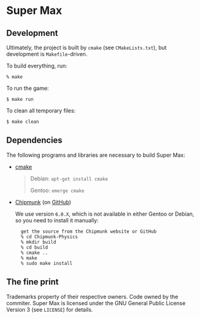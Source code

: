 Super Max
=========

Development
-----------

Ultimately, the project is built by `cmake` (see `CMakeLists.txt`),
but development is `Makefile`-driven.

To build everything, run:

    % make

To run the game:

    $ make run

To clean all temporary files:

    $ make clean

Dependencies
------------

The following programs and libraries are necessary to build Super Max:

* [cmake](http://www.cmake.org/)

    >  Debian: `apt-get install cmake`
    >
    >  Gentoo: `emerge cmake`

* [Chipmunk](http://chipmunk-physics.net/) (on
  [GitHub](https://github.com/slembcke/Chipmunk-Physics))

  We use version `6.0.X`, which is not available in either Gentoo or
  Debian, so you need to install it manually:

        get the source from the Chipmunk website or GitHub
        % cd Chipmunk-Physics
        % mkdir build
        % cd build
        % cmake ..
        % make
        % sudo make install

The fine print
--------------

Trademarks property of their respective owners.  Code owned by the
commiter.  Super Max is licensed under the GNU General Public License
Version 3 (see `LICENSE`) for details.
